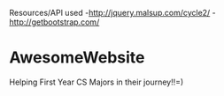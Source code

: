 Resources/API used
-http://jquery.malsup.com/cycle2/
-http://getbootstrap.com/


# AwesomeWebsite
Helping First Year CS Majors in their journey!!=)
